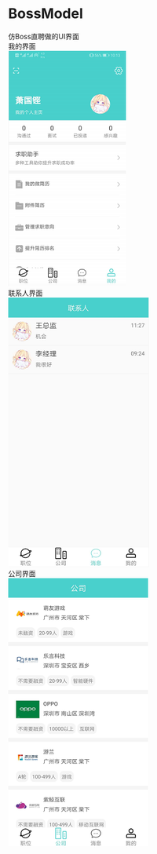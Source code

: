 # BossModel
仿Boss直聘做的UI界面  
我的界面  
![image](https://github.com/HibKing/BossModel/blob/master/1554775570(1).png)  
联系人界面  
![image](https://github.com/HibKing/BossModel/blob/master/1554775837(1).png)  
公司界面  
![image](https://github.com/HibKing/BossModel/blob/master/1554775854(1).png)  
